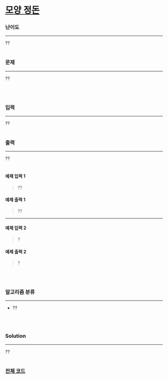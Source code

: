 # [모양 정돈](https://www.acmicpc.net/problem/2450)

### 난이도

***
??
<br><br>

### 문제

***
??

<br><br>

### 입력

***
??
<br><br>

### 출력

***
??
<br><br>

#### 예제 입력 1

> ??

#### 예제 출력 1

> ??
***

#### 예제 입력 2

> ?

#### 예제 출력 2

> ?


<br><br>

### 알고리즘 분류

***

* ??

<br><br>

### Solution

***

??
<br><br>

### [전체 코드](https://github.com/Jungmin-Seo0527/CodingTest/blob/main/src/implementation/BOJ2450_모양_정돈.java)
